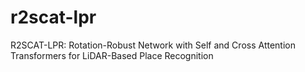 # r2scat-lpr
R2SCAT-LPR: Rotation-Robust Network with Self and Cross Attention Transformers for LiDAR-Based Place Recognition

